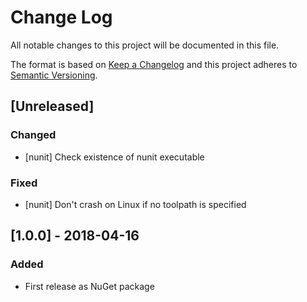 # Change Log

All notable changes to this project will be documented in this file.

The format is based on [Keep a Changelog](http://keepachangelog.com/)
and this project adheres to [Semantic Versioning](http://semver.org/).

<!-- Available types of changes:
### Added
### Changed
### Fixed
### Deprecated
### Removed
### Security
-->

## [Unreleased]

### Changed

- [nunit] Check existence of nunit executable

### Fixed

- [nunit] Don't crash on Linux if no toolpath is specified

## [1.0.0] - 2018-04-16

### Added

- First release as NuGet package